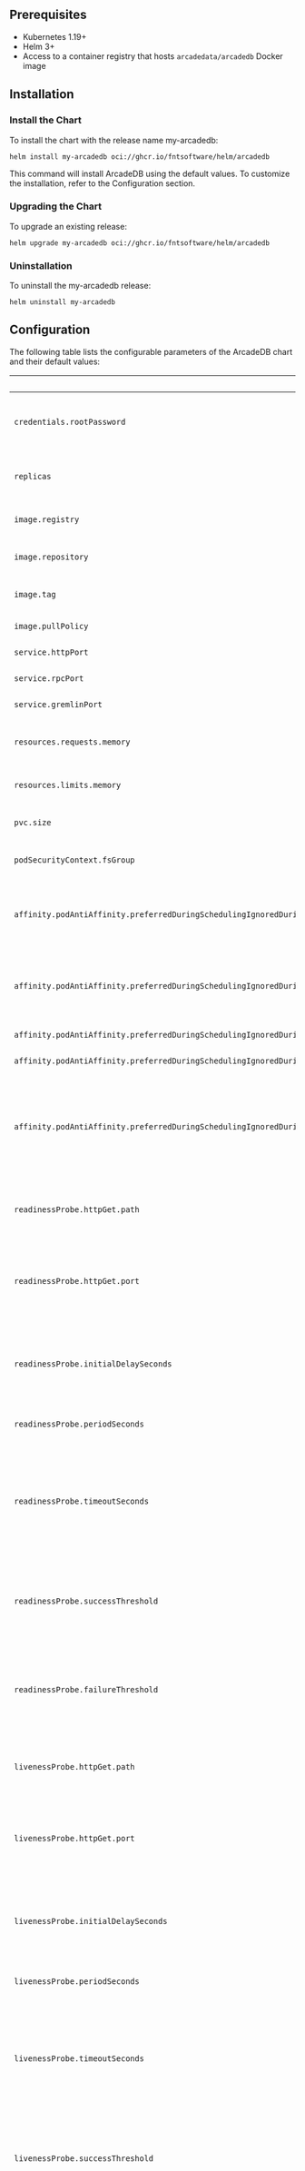 ## Prerequisites

- Kubernetes 1.19+
- Helm 3+
- Access to a container registry that hosts `arcadedata/arcadedb` Docker image

## Installation

### Install the Chart
To install the chart with the release name my-arcadedb:

```console
helm install my-arcadedb oci://ghcr.io/fntsoftware/helm/arcadedb
```
This command will install ArcadeDB using the default values. To customize the installation, refer to the Configuration section.

### Upgrading the Chart
To upgrade an existing release:

```console
helm upgrade my-arcadedb oci://ghcr.io/fntsoftware/helm/arcadedb
```
### Uninstallation
To uninstall the my-arcadedb release:

```console
helm uninstall my-arcadedb
```
<!---helm_readme-->
## Configuration

The following table lists the configurable parameters of the ArcadeDB chart and their default values:

| Key                                                                                                                                | Default-Value              | Description                                                                                   | Possible-Value                                                                                                                          |
| ---------------------------------------------------------------------------------------------------------------------------------- | -------------------------- | --------------------------------------------------------------------------------------------- | --------------------------------------------------------------------------------------------------------------------------------------- |
| `credentials.rootPassword`                                                                                                         | `SuperPass`                | Root password for the ArcadeDB server                                                         | String                                                                                                                                  |
| `replicas`                                                                                                                         | `1`                        | Number of replicas for high availability                                                      | Number                                                                                                                                  |
| `image.registry`                                                                                                                   | `docker.io`                | Docker image registry                                                                         | -                                                                                                                                       |
| `image.repository`                                                                                                                 | `arcadedata/arcadedb`      | Docker image repository                                                                       | -                                                                                                                                       |
| `image.tag`                                                                                                                        | `24.10.1`                  | ArcadeDB Docker image tag                                                                     | A valid image tag                                                                                                                       |
| `image.pullPolicy`                                                                                                                 | `IfNotPresent`             | Image pull policy                                                                             | [ImagePullPolicy](https://kubernetes.io/docs/concepts/configuration/overview/#container-images)                                         |
| `service.httpPort`                                                                                                                 | `2480`                     | HTTP service port                                                                             |                                                                                                                                         |
| `service.rpcPort`                                                                                                                  | `2424`                     | RPC service port                                                                              |                                                                                                                                         |
| `service.gremlinPort`                                                                                                              | `8182`                     | Gremlin service port                                                                          |                                                                                                                                         |
| `resources.requests.memory`                                                                                                        | `512Mi`                    | Memory request for the container                                                              |                                                                                                                                         |
| `resources.limits.memory`                                                                                                          | `1Gi`                      | Memory limit for the container                                                                |                                                                                                                                         |
| `pvc.size`                                                                                                                         | `10Gi`                     | Persistent Volume Claim size                                                                  |                                                                                                                                         |
| `podSecurityContext.fsGroup`                                                                                                       | `1000`                     | Security context for the pod                                                                  | -                                                                                                                                       |
| `affinity.podAntiAffinity.preferredDuringSchedulingIgnoredDuringExecution.weight`                                                  | `100`                      | Sets the anti-affinity preference with the highest weight                                     | [affinity and anti affinity](https://kubernetes.io/docs/concepts/configuration/assign-pod-node/#affinity-and-anti-affinity)             |
| `affinity.podAntiAffinity.preferredDuringSchedulingIgnoredDuringExecution.podAffinityTerm.labelSelector.matchExpressions.key`      | `app`                      | Specifies the label key to identify arcadedb pods for anti-affinity                           | [affinity and anti affinity](https://kubernetes.io/docs/concepts/configuration/assign-pod-node/#affinity-and-anti-affinity)             |
| `affinity.podAntiAffinity.preferredDuringSchedulingIgnoredDuringExecution.podAffinityTerm.labelSelector.matchExpressions.operator` | `In`                       | Sets the operator                                                                             | [affinity and anti affinity](https://kubernetes.io/docs/concepts/configuration/assign-pod-node/#affinity-and-anti-affinity)             |
| `affinity.podAntiAffinity.preferredDuringSchedulingIgnoredDuringExecution.podAffinityTerm.labelSelector.matchExpressions.values`   | `arcadedb`                 | Specifies the label value                                                                     | [affinity and anti affinity](https://kubernetes.io/docs/concepts/configuration/assign-pod-node/#affinity-and-anti-affinity)             |
| `affinity.podAntiAffinity.preferredDuringSchedulingIgnoredDuringExecution.podAffinityTerm.topologyKey`                             | `kubernetes.io/hostname`   | Distributes arcadedb pods across different nodes by using hostname as the topology key        | [affinity and anti affinity](https://kubernetes.io/docs/concepts/configuration/assign-pod-node/#affinity-and-anti-affinity)             |
| `readinessProbe.httpGet.path`                                                                                                      | `/api/v1/ready`            | Specifies the HTTP endpoint to check for readiness                                            | [liveness and readiness probes](https://kubernetes.io/docs/tasks/configure-pod-container/configure-liveness-readiness-startup-probes)   |
| `readinessProbe.httpGet.port`                                                                                                      | `http`                     | Defines the port on which the readiness probe will make the request                           | [liveness and readiness probes](https://kubernetes.io/docs/tasks/configure-pod-container/configure-liveness-readiness-startup-probes)   |
| `readinessProbe.initialDelaySeconds`                                                                                               | `30`                       | Sets the initial delay before the readiness probe starts checking the endpoint                | [liveness and readiness probes](https://kubernetes.io/docs/tasks/configure-pod-container/configure-liveness-readiness-startup-probes)   |
| `readinessProbe.periodSeconds`                                                                                                     | `10`                       | Configures the probe run intervals                                                            | [liveness and readiness probes](https://kubernetes.io/docs/tasks/configure-pod-container/configure-liveness-readiness-startup-probes)   |
| `readinessProbe.timeoutSeconds`                                                                                                    | `5`                        | Sets response waiting time from the readiness endpoint before considering the probe failed    | [liveness and readiness probes](https://kubernetes.io/docs/tasks/configure-pod-container/configure-liveness-readiness-startup-probes)   |
| `readinessProbe.successThreshold`                                                                                                  | `1`                        | Required number of successful check to consider the container ready                           | [liveness and readiness probes](https://kubernetes.io/docs/tasks/configure-pod-container/configure-liveness-readiness-startup-probes)   |
| `readinessProbe.failureThreshold`                                                                                                  | `6`                        | Defines the number of consecutive failed probes before the container is considered not ready  | [liveness and readiness probes](https://kubernetes.io/docs/tasks/configure-pod-container/configure-liveness-readiness-startup-probes)   |
| `livenessProbe.httpGet.path`                                                                                                       | `/api/v1/ready`            | Specifies the HTTP endpoint to check for liveness                                             | [liveness and readiness probes](https://kubernetes.io/docs/tasks/configure-pod-container/configure-liveness-readiness-startup-probes)   |
| `livenessProbe.httpGet.port`                                                                                                       | `http`                     | Defines the port on which the liveness probe will make the request                            | [liveness and readiness probes](https://kubernetes.io/docs/tasks/configure-pod-container/configure-liveness-readiness-startup-probes)   |
| `livenessProbe.initialDelaySeconds`                                                                                                | `180`                      | Sets the initial delay before the liveness probe starts checking the endpoint                 | [liveness and readiness probes](https://kubernetes.io/docs/tasks/configure-pod-container/configure-liveness-readiness-startup-probes)   |
| `livenessProbe.periodSeconds`                                                                                                      | `10`                       | Configures the probe run intervals                                                            | [liveness and readiness probes](https://kubernetes.io/docs/tasks/configure-pod-container/configure-liveness-readiness-startup-probes)   |
| `livenessProbe.timeoutSeconds`                                                                                                     | `5`                        | Sets response waiting time from the liveness endpoint before considering the probe failed     | [liveness and readiness probes](https://kubernetes.io/docs/tasks/configure-pod-container/configure-liveness-readiness-startup-probes)   |
| `livenessProbe.successThreshold`                                                                                                   | `1`                        | Required number of successful check to consider the container alive                           | [liveness and readiness probes](https://kubernetes.io/docs/tasks/configure-pod-container/configure-liveness-readiness-startup-probes)   |
| `livenessProbe.failureThreshold`                                                                                                   | `6`                        | Defines the number of consecutive failed probes before the container is considered unhealthy  | [liveness and readiness probes](https://kubernetes.io/docs/tasks/configure-pod-container/configure-liveness-readiness-startup-probes)   |                                                                          |
| `podManagementPolicy`                                                                                                              | `OrderedReady`             | Policy for pod management in StatefulSet                                                      | -                                                                                                                                       |
| `updateStrategy.type`                                                                                                              | `RollingUpdate`            | Update strategy for StatefulSet                                                               | RollingUpdate,Recreate                                                                                                                  |

<!---/helm_readme-->


To modify these parameters, you can specify each parameter using the `--set` flag, or create a custom `values.yaml` file:

Usage
After installing, you can connect to the ArcadeDB service using the specified ports.

High Availability Configuration
To enable high availability, set the `replicas` parameter to `2` or more and add HA-related parameters in args. For details, check the ArcadeDB High Availability Documentation.

Persistent Data Storage
This chart includes a Persistent Volume Claim (PVC) for data storage at `/mnt/data0`. You can adjust the size by setting `pvc.size` in `values.yaml`.
